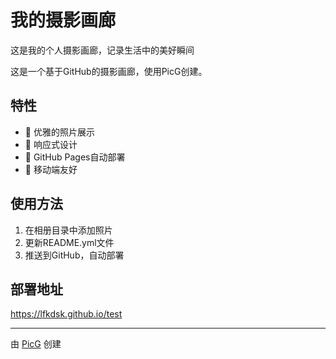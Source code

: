 # 我的摄影画廊

这是我的个人摄影画廊，记录生活中的美好瞬间

这是一个基于GitHub的摄影画廊，使用PicG创建。

## 特性

- 📸 优雅的照片展示
- 🎨 响应式设计
- 🚀 GitHub Pages自动部署
- 📱 移动端友好

## 使用方法

1. 在相册目录中添加照片
2. 更新README.yml文件
3. 推送到GitHub，自动部署

## 部署地址

https://lfkdsk.github.io/test

---

由 [PicG](https://github.com/your-username/PicG) 创建